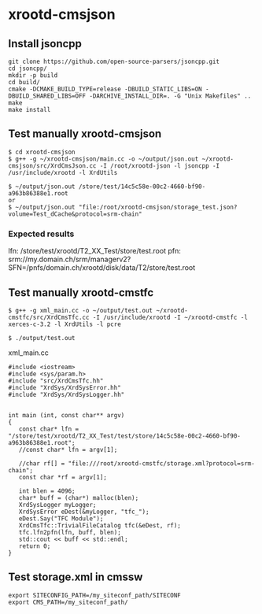 # xrootd-cmsjson

## Install jsoncpp
```
git clone https://github.com/open-source-parsers/jsoncpp.git
cd jsoncpp/
mkdir -p build
cd build/
cmake -DCMAKE_BUILD_TYPE=release -DBUILD_STATIC_LIBS=ON -DBUILD_SHARED_LIBS=OFF -DARCHIVE_INSTALL_DIR=. -G "Unix Makefiles" ..
make
make install

```

## Test manually xrootd-cmsjson
```
$ cd xrootd-cmsjson
$ g++ -g ~/xrootd-cmsjson/main.cc -o ~/output/json.out ~/xrootd-cmsjson/src/XrdCmsJson.cc -I /root/xrootd-json -l jsoncpp -I /usr/include/xrootd -l XrdUtils

$ ~/output/json.out /store/test/14c5c58e-00c2-4660-bf90-a963b86388e1.root
or
$ ~/output/json.out "file:/root/xrootd-cmsjson/storage_test.json?volume=Test_dCache&protocol=srm-chain"

```

### Expected results
lfn: /store/test/xrootd/T2_XX_Test/store/test.root
pfn: srm://my.domain.ch/srm/managerv2?SFN=/pnfs/domain.ch/xrootd/disk/data/T2/store/test.root



## Test manually xrootd-cmstfc

```
$ g++ -g xml_main.cc -o ~/output/test.out ~/xrootd-cmstfc/src/XrdCmsTfc.cc -I /usr/include/xrootd -I ~/xrootd-cmstfc -l xerces-c-3.2 -l XrdUtils -l pcre

$ ./output/test.out

```

xml_main.cc

```
#include <iostream>
#include <sys/param.h>
#include "src/XrdCmsTfc.hh"
#include "XrdSys/XrdSysError.hh"
#include "XrdSys/XrdSysLogger.hh"


int main (int, const char** argv)
{
   const char* lfn = "/store/test/xrootd/T2_XX_Test/test/store/14c5c58e-00c2-4660-bf90-a963b86388e1.root";
   //const char* lfn = argv[1];

   //char rf[] = "file:///root/xrootd-cmstfc/storage.xml?protocol=srm-chain";
   const char *rf = argv[1];

   int blen = 4096;
   char* buff = (char*) malloc(blen);
   XrdSysLogger myLogger;
   XrdSysError eDest(&myLogger, "tfc_");
   eDest.Say("TFC Module");
   XrdCmsTfc::TrivialFileCatalog tfc(&eDest, rf);
   tfc.lfn2pfn(lfn, buff, blen);
   std::cout << buff << std::endl;
   return 0;
}
```

## Test storage.xml in cmssw
```
export SITECONFIG_PATH=/my_siteconf_path/SITECONF
export CMS_PATH=/my_siteconf_path/
```